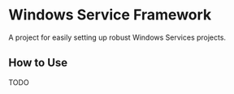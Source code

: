# Windows Service Framework

A project for easily setting up robust Windows Services projects.

## How to Use

TODO